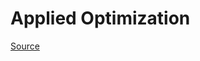 # Applied Optimization

[Source](https://www.youtube.com/playlist?list=PL2bYAB99Iq4lv70uqQQAHtv8-oONUF35k)